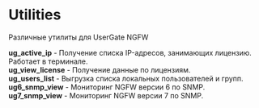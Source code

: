# Utilities
Различные утилиты для UserGate NGFW

<b>ug_active_ip</b> - Получение списка IP-адресов, занимающих лицензию. Работает в терминале.<br>
<b>ug_view_license</b> - Получение данные по лицензиям.<br>
<b>ug_users_list</b> - Выгрузка списка локальных пользователей и групп.<br>
<b>ug6_snmp_view</b> - Мониторинг NGFW версии 6 по SNMP.<br>
<b>ug7_snmp_view</b> - Мониторинг NGFW версии 7 по SNMP.<br>
